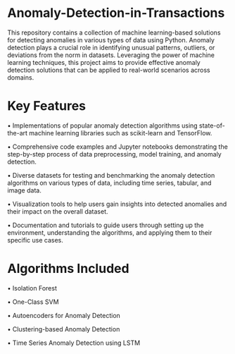 # Anomaly-Detection-in-Transactions
This repository contains a collection of machine learning-based solutions for detecting anomalies in various types of data using Python. Anomaly detection plays a crucial role in identifying unusual patterns, outliers, or deviations from the norm in datasets. Leveraging the power of machine learning techniques, this project aims to provide effective anomaly detection solutions that can be applied to real-world scenarios across domains.
# Key Features
• Implementations of popular anomaly detection algorithms using state-of-the-art machine learning libraries such as scikit-learn and TensorFlow.

• Comprehensive code examples and Jupyter notebooks demonstrating the step-by-step process of data preprocessing, model training, and anomaly detection.

• Diverse datasets for testing and benchmarking the anomaly detection algorithms on various types of data, including time series, tabular, and image data.

• Visualization tools to help users gain insights into detected anomalies and their impact on the overall dataset.

• Documentation and tutorials to guide users through setting up the environment, understanding the algorithms, and applying them to their specific use cases.
# Algorithms Included
• Isolation Forest

• One-Class SVM

• Autoencoders for Anomaly Detection

• Clustering-based Anomaly Detection

• Time Series Anomaly Detection using LSTM
